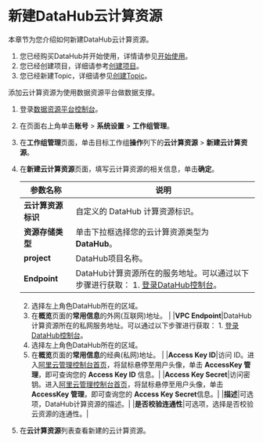 # 新建DataHub云计算资源

本章节为您介绍如何新建DataHub云计算资源。

1.  您已经购买DataHub并开始使用，详情请参见[开始使用](https://help.aliyun.com/document_detail/158783.html?spm=a2c4g.11186623.6.555.5ade506dMvEnmy)。
2.  您已经创建项目，详细请参考[创建项目](https://help.aliyun.com/document_detail/158785.html?spm=a2c4g.11186623.6.556.57321cd9DH9G8d)。
3.  您已经新建Topic，详细请参见[创建Topic](https://help.aliyun.com/document_detail/158792.html?spm=a2c4g.11186623.6.561.43aa7cefPMa80P)。

添加云计算资源为使用数据资源平台做数据支撑。

1.  登录[数据资源平台控制台](https://dataq.console.aliyun.com)。

2.  在页面右上角单击**账号** \> **系统设置** \> **工作组管理**。

3.  在**工作组管理**页面，单击目标工作组**操作**列下的**云计算资源** \> **新建云计算资源**。

4.  在**新建云计算资源**页面，填写云计算资源的相关信息，单击**确定**。

    |参数名称|说明|
    |----|--|
    |**云计算资源标识**|自定义的 DataHub 计算资源标识。|
    |**资源存储类型**|单击下拉框选择您的云计算资源类型为 **DataHub**。|
    |**project**|DataHub项目名称。|
    |**Endpoint**|DataHub计算资源所在的服务地址。可以通过以下步骤进行获取：     1.  [登录DataHub控制台](https://dhsnext.console.aliyun.com/)。
    2.  选择左上角色DataHub所在的区域。
    3.  在**概览**页面的**常用信息**的外网\(互联网\)地址。 |
    |**VPC Endpoint**|DataHub计算资源所在的私网服务地址。可以通过以下步骤进行获取：     1.  [登录DataHub控制台](https://dhsnext.console.aliyun.com/)。
    2.  选择左上角色DataHub所在的区域。
    3.  在**概览**页面的**常用信息**的经典\(私网\)地址。 |
    |**Access Key ID**|访问 ID。进入[阿里云管理控制台首页](https://home.console.aliyun.com/)，将鼠标悬停至用户头像，单击 **AccessKey 管理**，即可查询您的 **Access Key ID** 信息。|
    |**Access Key Secret**|访问密钥。进入[阿里云管理控制台首页](https://home.console.aliyun.com/)，将鼠标悬停至用户头像，单击 **AccessKey 管理**，即可查询您的 **Access Key Secret**信息。|
    |**描述**|可选项，DataHub计算资源的描述。|
    |**是否校验连通性**|可选项，选择是否校验云资源的连通性。|

5.  在**云计算资源**列表查看新建的云计算资源。


